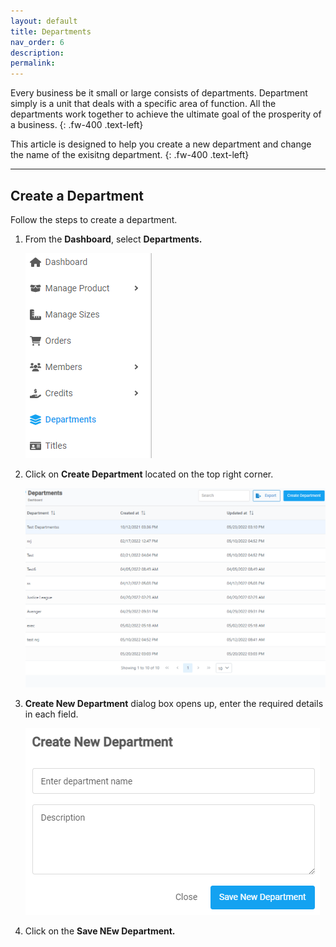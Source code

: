 ```yaml
---
layout: default
title: Departments
nav_order: 6
description:
permalink:
---
```


Every business be it small or large consists of departments. Department simply is a unit that deals with a specific area of function. All the departments work together to achieve the ultimate goal of the prosperity of a business.
{: .fw-400 .text-left}

This article is designed to help you create a new department and change the name of the exisitng department.
{: .fw-400 .text-left}

---

## Create a Department

Follow the steps to create a department.

1. From the **Dashboard**, select **Departments.**

   ![department_menu](/images/departments/dprt1.png)

2. Click on **Create Department** located on the top right corner.

   ![department_pages](/images/departments/dprt2.png "Department Pages")

3. **Create New Department** dialog box opens up, enter the required details in each field.

   ![department_pages](/images/departments/dprt3.png "Department Create Dialog box")

4. Click on the **Save NEw Department.**
